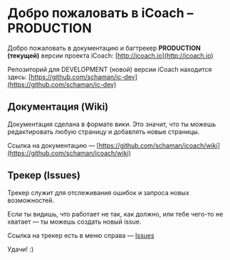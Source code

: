 # Добро пожаловать в iCoach – **PRODUCTION**

Добро пожаловать в документацию и багтрекер **PRODUCTION (текущей)** версии проекта iCoach: [http://icoach.io](http://icoach.io)

Репозиторий для DEVELOPMENT (новой) версии iCoach находится здесь: [https://github.com/schaman/ic-dev](https://github.com/schaman/ic-dev)

## Документация (Wiki)

Документация сделана в формате вики. Это значит, что ты можешь редактировать любую страницу и добавлять новые страницы.

Ссылка на документацию — [https://github.com/schaman/icoach/wiki](https://github.com/schaman/icoach/wiki)

## Трекер (Issues)

Трекер служит для отслеживания ошибок и запроса новых возможностей.

Если ты видишь, что работает не так, как должно, или тебе чего-то не хватает — ты можешь создать новый issue.

Ссылка на трекер есть в меню справа — [Issues](https://github.com/schaman/icoach/issues)


Удачи! :)
